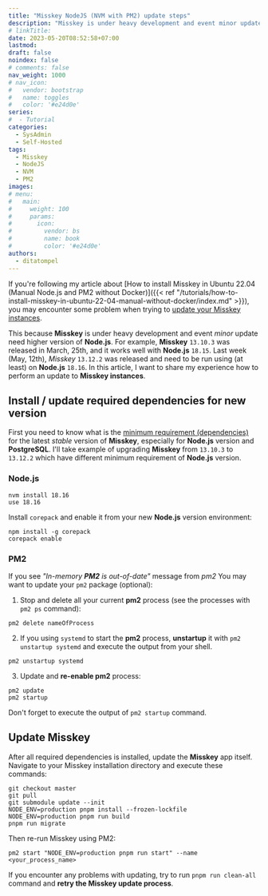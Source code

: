 ```yaml
---
title: "Misskey NodeJS (NVM with PM2) update steps"
description: "Misskey is under heavy development and event minor update need higher version of NodeJS. In this article, I want to share my experience how to perform an update to Misskey instances which run using PM2 and NVM"
# linkTitle:
date: 2023-05-20T08:52:58+07:00
lastmod:
draft: false
noindex: false
# comments: false
nav_weight: 1000
# nav_icon:
#   vendor: bootstrap
#   name: toggles
#   color: '#e24d0e'
series:
#  - Tutorial
categories:
  - SysAdmin
  - Self-Hosted
tags:
  - Misskey
  - NodeJS
  - NVM
  - PM2
images:
# menu:
#   main:
#     weight: 100
#     params:
#       icon:
#         vendor: bs
#         name: book
#         color: '#e24d0e'
authors:
  - ditatompel
---
```


If you're following my article about [How to install Misskey in Ubuntu 22.04 (Manual Node.js and PM2 without Docker)]({{< ref "/tutorials/how-to-install-misskey-in-ubuntu-22-04-manual-without-docker/index.md" >}}), you may encounter some problem when trying to [update your Misskey instances](https://misskey-hub.net/en/docs/install/manual.htmlhow-to-update-your-misskey-server-to-the-latest-version).

<!--more-->

This because **Misskey** is under heavy development and event *minor* update need higher version of **Node.js**. For example, **Misskey** `13.10.3` was released in March, 25th, and it works well with **Node.js** `18.15`. Last week (May, 12th), *Misskey* `13.12.2` was released and need to be run using (at least) on **Node.js** `18.16`. In this article, I want to share my experience how to perform an update to **Misskey instances**.

## Install / update required dependencies for new version
First you need to know what is the [minimum requirement (dependencies)](https://misskey-hub.net/en/docs/install/manual.html#dependencies) for the latest *stable* version of **Misskey**, especially for **Node.js** version and **PostgreSQL**. I'll take example of upgrading **Misskey** from `13.10.3` to `13.12.2` which have different minimum requirement of **Node.js** version.

### Node.js
```shell
nvm install 18.16
use 18.16
```
Install `corepack` and enable it from your new **Node.js** version environment:
```shell
npm install -g corepack
corepack enable
```

### PM2
If you see _"In-memory **PM2** is out-of-date"_ message from *pm2* You may want to update your `pm2` package (optional):

1. Stop and delete all your current **pm2** process (see the processes with `pm2 ps` command):
```shell
pm2 delete nameOfProcess
```
2. If you using `systemd` to start the **pm2** process, **unstartup** it with `pm2 unstartup systemd` and execute the output from your shell.
```shell
pm2 unstartup systemd
```
3. Update and **re-enable pm2** process:
```shell
pm2 update
pm2 startup
```

Don't forget to execute the output of `pm2 startup` command.

## Update Misskey
After all required dependencies is installed, update the **Misskey** app itself. Navigate to your Misskey installation directory and execute these commands:
```shell
git checkout master
git pull
git submodule update --init
NODE_ENV=production pnpm install --frozen-lockfile
NODE_ENV=production pnpm run build
pnpm run migrate
```

Then re-run Misskey using PM2:
```shell
pm2 start "NODE_ENV=production pnpm run start" --name <your_process_name>
```

If you encounter any problems with updating, try to run `pnpm run clean-all` command and **retry the Misskey update process**.



